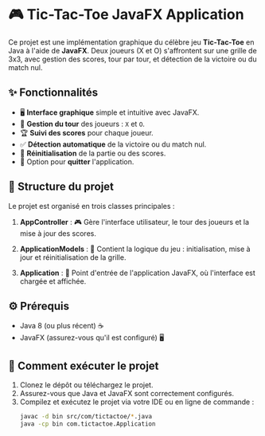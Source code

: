 # 🎮 Tic-Tac-Toe JavaFX Application

Ce projet est une implémentation graphique du célèbre jeu **Tic-Tac-Toe** en Java à l'aide de **JavaFX**. Deux joueurs (X et O) s'affrontent sur une grille de 3x3, avec gestion des scores, tour par tour, et détection de la victoire ou du match nul.

## ✨ Fonctionnalités

- 🖥️ **Interface graphique** simple et intuitive avec JavaFX.
- 🔄 **Gestion du tour** des joueurs : `X` et `O`.
- 🏆 **Suivi des scores** pour chaque joueur.
- ✅ **Détection automatique** de la victoire ou du match nul.
- 🔄 **Réinitialisation** de la partie ou des scores.
- 🚪 Option pour **quitter** l'application.

## 📂 Structure du projet

Le projet est organisé en trois classes principales :

1. **AppController** : 🎮 Gère l'interface utilisateur, le tour des joueurs et la mise à jour des scores.
   
2. **ApplicationModels** : 🧩 Contient la logique du jeu : initialisation, mise à jour et réinitialisation de la grille.

3. **Application** : 🚀 Point d'entrée de l'application JavaFX, où l'interface est chargée et affichée.

## ⚙️ Prérequis

- Java 8 (ou plus récent) ☕
- JavaFX (assurez-vous qu'il est configuré) 🖥️

## 🚀 Comment exécuter le projet

1. Clonez le dépôt ou téléchargez le projet.
2. Assurez-vous que Java et JavaFX sont correctement configurés.
3. Compilez et exécutez le projet via votre IDE ou en ligne de commande :
   ```bash
   javac -d bin src/com/tictactoe/*.java
   java -cp bin com.tictactoe.Application
